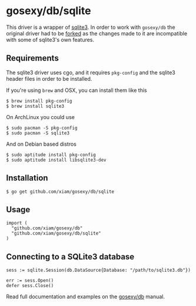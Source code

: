 # gosexy/db/sqlite

This driver is a wrapper of [sqlite3](https://github.com/mattn/go-sqlite3). In order to work with ``gosexy/db`` the original driver had to be [forked](https://github.com/xiam/gosqlite3) as the changes made to it are incompatible with some of sqlite3's own features.

## Requirements

The sqlite3 driver uses cgo, and it requires ``pkg-config`` and the sqlite3 header files in order to be installed.

If you're using ``brew`` and OSX, you can install them like this

    $ brew install pkg-config
    $ brew install sqlite3

On ArchLinux you could use

    $ sudo pacman -S pkg-config
    $ sudo pacman -S sqlite3

And on Debian based distros

    $ sudo aptitude install pkg-config
    $ sudo aptitude install libsqlite3-dev

## Installation

    $ go get github.com/xiam/gosexy/db/sqlite

## Usage

    import (
      "github.com/xiam/gosexy/db"
      "github.com/xiam/gosexy/db/sqlite"
    )

## Connecting to a SQLite3 database

    sess := sqlite.Session(db.DataSource{Database: "/path/to/sqlite3.db"})

    err := sess.Open()
    defer sess.Close()

Read full documentation and examples on the [gosexy/db](/xiam/gosexy/tree/master/db) manual.
